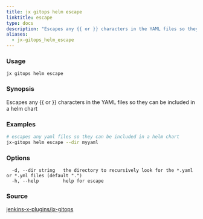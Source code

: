 ```yaml
---
title: jx gitops helm escape
linktitle: escape
type: docs
description: "Escapes any {{ or }} characters in the YAML files so they can be included in a helm chart"
aliases:
  - jx-gitops_helm_escape
---
```


### Usage

```
jx gitops helm escape
```

### Synopsis

Escapes any {{ or }} characters in the YAML files so they can be included in a helm chart

### Examples

  ```bash
  # escapes any yaml files so they can be included in a helm chart
  jx-gitops helm escape --dir myyaml

  ```

### Options

```
  -d, --dir string   the directory to recursively look for the *.yaml or *.yml files (default ".")
  -h, --help         help for escape
```

### Source

[jenkins-x-plugins/jx-gitops](https://github.com/jenkins-x-plugins/jx-gitops)
